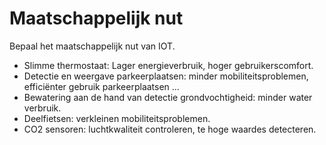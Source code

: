 # Maatschappelijk nut

Bepaal het maatschappelijk nut van IOT.
* Slimme thermostaat: Lager energieverbruik, hoger gebruikerscomfort.
* Detectie en weergave parkeerplaatsen: minder mobiliteitsproblemen, efficiënter gebruik parkeerplaatsen …
* Bewatering aan de hand van detectie grondvochtigheid: minder water verbruik.
* Deelfietsen: verkleinen mobiliteitsproblemen.
* CO2 sensoren: luchtkwaliteit controleren, te hoge waardes detecteren.

